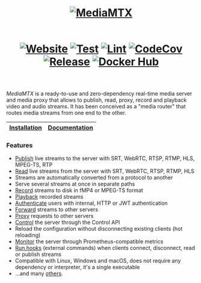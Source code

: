 <h1 align="center">
  <a href="https://mediamtx.org">
    <img src="logo.png" alt="MediaMTX">
  </a>

  <br>
  <br>

  [![Website](https://img.shields.io/badge/website-mediamtx.org-1c94b5)](https://mediamtx.org)
  [![Test](https://github.com/bluenviron/mediamtx/actions/workflows/code_test.yml/badge.svg)](https://github.com/bluenviron/mediamtx/actions/workflows/code_test.yml)
  [![Lint](https://github.com/bluenviron/mediamtx/actions/workflows/code_lint.yml/badge.svg)](https://github.com/bluenviron/mediamtx/actions/workflows/code_lint.yml)
  [![CodeCov](https://codecov.io/gh/bluenviron/mediamtx/branch/main/graph/badge.svg)](https://app.codecov.io/gh/bluenviron/mediamtx/tree/main)
  [![Release](https://img.shields.io/github/v/release/bluenviron/mediamtx)](https://github.com/bluenviron/mediamtx/releases)
  [![Docker Hub](https://img.shields.io/badge/docker-bluenviron/mediamtx-blue)](https://hub.docker.com/r/bluenviron/mediamtx)
</h1>

<br>

_MediaMTX_ is a ready-to-use and zero-dependency real-time media server and media proxy that allows to publish, read, proxy, record and playback video and audio streams. It has been conceived as a "media router" that routes media streams from one end to the other.

<div align="center">

  |[Installation](https://mediamtx.org/docs/kickoff/installation)|[Documentation](https://mediamtx.org/docs/kickoff/introduction)|
  |-|-|

</div>

<h3>Features</h3>

* [Publish](https://mediamtx.org/docs/usage/publish) live streams to the server with SRT, WebRTC, RTSP, RTMP, HLS, MPEG-TS, RTP
* [Read](https://mediamtx.org/docs/usage/read) live streams from the server with SRT, WebRTC, RTSP, RTMP, HLS
* Streams are automatically converted from a protocol to another
* Serve several streams at once in separate paths
* [Record](https://mediamtx.org/docs/usage/record) streams to disk in fMP4 or MPEG-TS format
* [Playback](https://mediamtx.org/docs/usage/playback) recorded streams
* [Authenticate](https://mediamtx.org/docs/usage/authentication) users with internal, HTTP or JWT authentication
* [Forward](https://mediamtx.org/docs/usage/forward) streams to other servers
* [Proxy](https://mediamtx.org/docs/usage/proxy) requests to other servers
* [Control](https://mediamtx.org/docs/usage/control-api) the server through the Control API
* Reload the configuration without disconnecting existing clients (hot reloading)
* [Monitor](https://mediamtx.org/docs/usage/metrics) the server through Prometheus-compatible metrics
* [Run hooks](https://mediamtx.org/docs/usage/hooks) (external commands) when clients connect, disconnect, read or publish streams
* Compatible with Linux, Windows and macOS, does not require any dependency or interpreter, it's a single executable
* ...and many [others](https://mediamtx.org/docs/kickoff/introduction).
